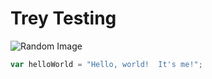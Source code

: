 # Trey Testing

![Random Image](https://picsum.photos/id/1/200/300)

``` javascript
var helloWorld = "Hello, world!  It's me!";
```
